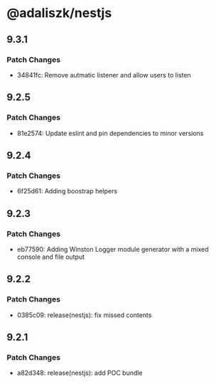 # @adaliszk/nestjs

## 9.3.1

### Patch Changes

- 34841fc: Remove autmatic listener and allow users to listen

## 9.2.5

### Patch Changes

- 81e2574: Update eslint and pin dependencies to minor versions

## 9.2.4

### Patch Changes

- 6f25d61: Adding boostrap helpers

## 9.2.3

### Patch Changes

- eb77590: Adding Winston Logger module generator with a mixed console and file output

## 9.2.2

### Patch Changes

- 0385c09: release(nestjs): fix missed contents

## 9.2.1

### Patch Changes

- a82d348: release(nestjs): add POC bundle
